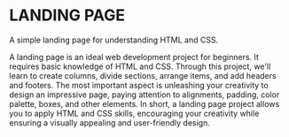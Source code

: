 # LANDING PAGE
A simple landing page for understanding HTML and CSS.


A landing page is an ideal web development project for beginners. It requires basic
knowledge of HTML and CSS. Through this project, we'll learn to create columns, divide
sections, arrange items, and add headers and footers. The most important aspect is
unleashing your creativity to design an impressive page, paying attention to alignments,
padding, color palette, boxes, and other elements. In short, a landing page project allows you to apply HTML and CSS skills,
encouraging your creativity while ensuring a visually appealing and user-friendly design.
